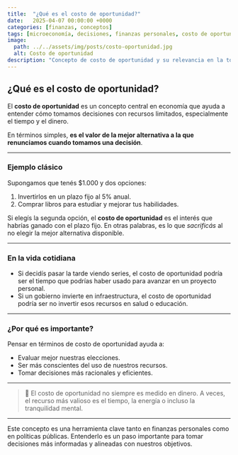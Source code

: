 ```yaml
---
title:  "¿Qué es el costo de oportunidad?"
date:   2025-04-07 00:00:00 +0000
categories: [finanzas, conceptos]
tags: [microeconomía, decisiones, finanzas personales, costo de oportunidad]
image:
  path: ../../assets/img/posts/costo-oportunidad.jpg
  alt: Costo de oportunidad
description: "Concepto de costo de oportunidad y su relevancia en la toma de decisiones económicas."
---
```


## ¿Qué es el costo de oportunidad?

El **costo de oportunidad** es un concepto central en economía que ayuda a entender cómo tomamos decisiones con recursos limitados, especialmente el tiempo y el dinero.

En términos simples, **es el valor de la mejor alternativa a la que renunciamos cuando tomamos una decisión**.

---

### Ejemplo clásico

Supongamos que tenés $1.000 y dos opciones:

1. Invertirlos en un plazo fijo al 5% anual.
2. Comprar libros para estudiar y mejorar tus habilidades.

Si elegís la segunda opción, el **costo de oportunidad** es el interés que habrías ganado con el plazo fijo. En otras palabras, es lo que *sacrificás* al no elegir la mejor alternativa disponible.

---

### En la vida cotidiana

- Si decidís pasar la tarde viendo series, el costo de oportunidad podría ser el tiempo que podrías haber usado para avanzar en un proyecto personal.
- Si un gobierno invierte en infraestructura, el costo de oportunidad podría ser no invertir esos recursos en salud o educación.

---

### ¿Por qué es importante?

Pensar en términos de costo de oportunidad ayuda a:

- Evaluar mejor nuestras elecciones.
- Ser más conscientes del uso de nuestros recursos.
- Tomar decisiones más racionales y eficientes.

---

> 📌 El costo de oportunidad no siempre es medido en dinero. A veces, el recurso más valioso es el tiempo, la energía o incluso la tranquilidad mental.

---

Este concepto es una herramienta clave tanto en finanzas personales como en políticas públicas. Entenderlo es un paso importante para tomar decisiones más informadas y alineadas con nuestros objetivos.

